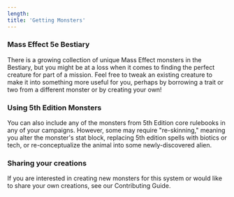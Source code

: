 ```yaml
---
length:
title: 'Getting Monsters'
---
```

### Mass Effect 5e Bestiary
There is a growing collection of unique Mass Effect monsters in the <nuxt-link to="/phb/bestiary">Bestiary</nuxt-link>,
but you might be at a loss when it comes to finding the perfect creature for part of a mission. Feel free to tweak an
existing creature to make it into something more useful for you, perhaps by borrowing a trait or two from a different
monster or by creating your own!

### Using 5th Edition Monsters
You can also include any of the monsters from 5th Edition core rulebooks in any of your campaigns. However, some may require
"re-skinning," meaning you alter the monster's stat block, replacing 5th edition spells with biotics or tech, or
re-conceptualize the animal into some newly-discovered alien.

### Sharing your creations
If you are interested in creating new monsters for this system or would like to share your own creations, see
our <nuxt-link to="/contributing">Contributing Guide</nuxt-link>.
